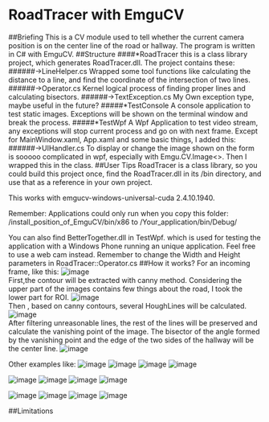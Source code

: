 # RoadTracer with EmguCV
##Briefing
This is a CV module used to tell whether the current camera position is on the center line of the road or hallway. The program is written in C# with EmguCV.
##Structure
####*RoadTracer
this is a class library project, which generates RoadTracer.dll. The project contains these:<br>
######->LineHelper.cs
Wrapped some tool functions like calculating the distance to a line, and find the coordinate of the intersection of two lines.
######->Operator.cs
Kernel logical process of finding proper lines and calculating bisectors.
######->TextException.cs
My Own exception type, maybe useful in the future?
#####*TestConsole
A console application to test static images. Exceptions will be shown on the terminal window and break the process.
#####*TestWpf
A Wpf Application to test video stream, any exceptions will stop current process and go on with next frame. Except for MainWindow.xaml, App.xaml and some basic things, I added this:
######->UIHandler.cs
To display or change the image shown on the form is sooooo complicated in wpf, especially with Emgu.CV.Image<>.
Then I wrapped this in the class.
##User Tips
RoadTracer is a class library, so you could build this project once, find the RoadTracer.dll in its /bin directory, and use that as a reference in your own project.

This works with emgucv-windows-universal-cuda 2.4.10.1940.

Remember: Applications could only run when you copy  this folder:
/install_position_of_EmguCV/bin/x86
to 
/Your_application/bin/Debug/

You can also find BetterTogether.dll in TestWpf. which is used for testing the application with a Windows Phone running an unique application.
Feel free to use a web cam instead.
Remember to change the Width and Height parameters in RoadTracer::Operator.cs
##How it works?
For an incoming frame, like this:
![image](https://github.com/kylezhaoxc/RoadTracer-EmguCv/raw/master/Screenshots/1.jpg)<br>
First,the contour will be extracted with canny method.
Considering the upper part of the images contains few things about the road, I took the lower part for ROI.
![image](https://github.com/kylezhaoxc/RoadTracer-EmguCv/raw/master/Screenshots/1-canny.jpg)<br>
Then , based on canny contours, several HoughLines will be calculated.
![image](https://github.com/kylezhaoxc/RoadTracer-EmguCv/raw/master/Screenshots/1-HoughLines.jpg)<br>
After filtering unreasonable lines, the rest of the lines will be preserved and calculate the vanishing point of the image.
The bisector of the angle formed by the vanishing point and the edge of the two sides of the hallway will be the center line.
![image](https://github.com/kylezhaoxc/RoadTracer-EmguCv/raw/master/Screenshots/1-lines.jpg)
<br>

Other examples like:
![image](https://github.com/kylezhaoxc/RoadTracer-EmguCv/raw/master/Screenshots/2.jpg)
![image](https://github.com/kylezhaoxc/RoadTracer-EmguCv/raw/master/Screenshots/2-canny.jpg)
![image](https://github.com/kylezhaoxc/RoadTracer-EmguCv/raw/master/Screenshots/2-HoughLines.jpg)
![image](https://github.com/kylezhaoxc/RoadTracer-EmguCv/raw/master/Screenshots/2-lines.jpg)

![image](https://github.com/kylezhaoxc/RoadTracer-EmguCv/raw/master/Screenshots/3.jpg)
![image](https://github.com/kylezhaoxc/RoadTracer-EmguCv/raw/master/Screenshots/3-canny.jpg)
![image](https://github.com/kylezhaoxc/RoadTracer-EmguCv/raw/master/Screenshots/3-HoughLines.jpg)
![image](https://github.com/kylezhaoxc/RoadTracer-EmguCv/raw/master/Screenshots/3-lines.jpg)

![image](https://github.com/kylezhaoxc/RoadTracer-EmguCv/raw/master/Screenshots/4.jpg)
![image](https://github.com/kylezhaoxc/RoadTracer-EmguCv/raw/master/Screenshots/4-canny.jpg)
![image](https://github.com/kylezhaoxc/RoadTracer-EmguCv/raw/master/Screenshots/4-HoughLines.jpg)
![image](https://github.com/kylezhaoxc/RoadTracer-EmguCv/raw/master/Screenshots/4-lines.jpg)

##Limitations 

